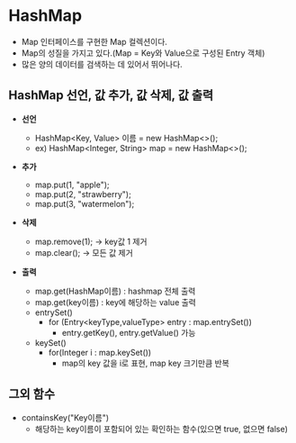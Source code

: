 # HashMap
- Map 인터페이스를 구현한 Map 컬렉션이다.
- Map의 성질을 가지고 있다.(Map = Key와 Value으로 구성된 Entry 객체)
- 많은 양의 데이터를 검색하는 데 있어서 뛰어나다.

## HashMap 선언, 값 추가, 값 삭제, 값 출력
- **선언**
	- HashMap<Key, Value> 이름 = new HashMap<>();
	- ex) HashMap<Integer, String> map = new HashMap<>();

- **추가**
	- map.put(1, "apple");
	- map.put(2, "strawberry");
	- map.put(3, "watermelon");

- **삭제**
	- map.remove(1); -> key값 1 제거
	- map.clear(); -> 모든 값 제거

- **출력**
	- map.get(HashMap이름) : hashmap 전체 출력
	- map.get(key이름) : key에 해당하는 value 출력
	- entrySet()
		- for (Entry<keyType,valueType> entry : map.entrySet())
			- entry.getKey(), entry.getValue() 가능
	- keySet()
		- for(Integer i : map.keySet())
			- map의 key 값을 i로 표현, map key 크기만큼 반복

## 그외 함수
- containsKey("Key이름") 
	- 해당하는 key이름이 포함되어 있는 확인하는 함수(있으면 true, 없으면 false)



